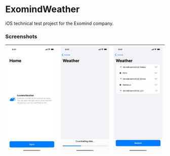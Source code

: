 # ExomindWeather
iOS technical test project for the Exomind company. 

### Screenshots
![](https://raw.githubusercontent.com/Reqven/ExomindWeather/main/ExomindWeather/Resources/Screenshots/Home.png)|![](https://raw.githubusercontent.com/Reqven/ExomindWeather/main/ExomindWeather/Resources/Screenshots/Loading.png)|![](https://raw.githubusercontent.com/Reqven/ExomindWeather/main/ExomindWeather/Resources/Screenshots/Weather.png)
--|--|--
